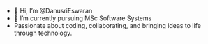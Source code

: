 - 👋 Hi, I’m @DanusriEswaran
- 🌱 I’m currently pursuing MSc Software Systems
- Passionate about coding, collaborating, and bringing ideas to life through technology.


<!---
DanusriEswaran/DanusriEswaran is a ✨ special ✨ repository because its `README.md` (this file) appears on your GitHub profile.
You can click the Preview link to take a look at your changes.
--->
